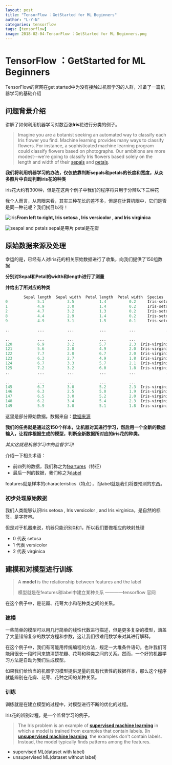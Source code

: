 ```yaml
---
layout: post
title: "TensorFlow ：GetStarted for ML Beginners"
author: "L-Y-N"
categories: tensorflow
tags: [tensorflow]
image: 2018-02-04-TensorFlow ：GetStarted for ML Beginners.png
---
```

# TensorFlow ：GetStarted for ML Beginners

TensorFlow的官网在get started中为没有接触过机器学习的人群，准备了一篇机器学习的基础介绍

## 问题背景介绍

讲解了如何利用机器学习对数百张**Iris**花进行分类的例子。

>Imagine you are a botanist seeking an automated way to classify each Iris flower you find. Machine learning provides many ways to classify flowers. For instance, a sophisticated machine learning program could classify flowers based on photographs. Our ambitions are more modest--we're going to classify Iris flowers based solely on the length and width of their [sepals](https://en.wikipedia.org/wiki/Sepal) and [petals](https://en.wikipedia.org/wiki/Petal).

**我们将利用机器学习的办法，仅仅依靠判断sepals和petals的长度和宽度，从众多照片中自动判断iris花的种类**

iris花大约有300种，但是在这两个例子中我们的程序将只用于分辨以下三种花

我个人而言，从肉眼来看，其实三种花长的差不多，但是在计算机眼中，它们是否是同一种花呢？我们拭目以待！

![iris](https://www.tensorflow.org/images/iris_three_species.jpg?hl=zh-cn)**From left to right, Iris setosa , Iris versicolor , and Iris virginica**

![seapal and petals](https://upload.wikimedia.org/wikipedia/commons/thumb/7/78/Petal-sepal.jpg/220px-Petal-sepal.jpg)				sepal是萼片	petal是花瓣



## 原始数据来源及处理

幸运的是，已经有人对Iris花的相关原始数据进行了收集，向我们提供了150组数据



**分别对Sepal和Petal的width和length进行了测量**

**并给出了所对应的种类**

```python 
		Sepal length  Sepal width  Petal length  Petal width  Species
0             5.1          3.5           1.4          0.2     Iris-setosa
1             4.9          3.0           1.4          0.2     Iris-setosa
2             4.7          3.2           1.3          0.2     Iris-setosa
8             4.4          2.9           1.4          0.2     Iris-setosa
9             4.9          3.1           1.5          0.1     Iris-setosa

..            ...          ...           ...          ...             ...

..            ...          ...           ...          ...             ...
120           6.9          3.2           5.7          2.3  Iris-virginica
121           5.6          2.8           4.9          2.0  Iris-virginica
122           7.7          2.8           6.7          2.0  Iris-virginica
123           6.3          2.7           4.9          1.8  Iris-virginica
124           6.7          3.3           5.7          2.1  Iris-virginica
125           7.2          3.2           6.0          1.8  Iris-virginica
..            ...          ...           ...          ...             ...

..            ...          ...           ...          ...             ...
145           6.7          3.0           5.2          2.3  Iris-virginica
146           6.3          2.5           5.0          1.9  Iris-virginica
147           6.5          3.0           5.2          2.0  Iris-virginica
148           6.2          3.4           5.4          2.3  Iris-virginica
149           5.9          3.0           5.1          1.8  Iris-virginica
```

这里是部分原始数据。数据来自：[数据来源](http://archive.ics.uci.edu/ml/datasets/Iris)

**我们的任务就是通过这150个样本，让机器对其进行学习，然后用一个全新的数据输入，让程序根据生成的模型，判断全新数据所对应的iris花的种类。**

*其实这就是机器学习中的监督学习!*

介绍一下相关术语：

* 前四列的数据，我们称之为[feartures](https://developers.google.com/machine-learning/glossary/?refresh=1#f)（特征）
* 最后一列的数据，我们称之为[label](https://developers.google.com/machine-learning/glossary/?refresh=1#l)

features就是样本的characteristics（特点），而label就是我们将要预测的东西。

### 初步处理原始数据

我们人类能够认识Iris setosa , Iris versicolor , and Iris virginica，是自然的标签，是字符串。

但是对于机器来说，机器只能识别0和1，所以我们要做相应的映射处理

- 0 代表 setosa
- 1 代表 versicolor
- 2 代表 virginica

## 建模和对模型进行训练

> A **model** is the relationship between features and the label
>
> 模型就是在features和label中建立某种关系							————tensorflow 官网

在这个例子中，是花瓣、花萼大小和花种类之间的关系。

### 建模

一些简单的模型可以用几行简单的线性代数进行描述，但是更多复杂的模型，涵盖了大量错综复杂的数学方程和参数，这让我们很难用数学来对其进行解释。

在这个例子中，我们有可能用传统编程的方法，规定一大堆条件语句。也许我们可能用很长一段时间来搞清楚花瓣、花萼和种类之间的关系。然而，一个好的机器学习方法是自动为我们生成模型。

如果我们给恰当的机器学习模型提供足量的具有代表性的数据样本，那么这个程序就能辨别在花瓣、花萼、花种之间的某种关系。

### 训练

训练就是在建立模型的过程中，对模型进行不断的优化的过程。

Iris花的辨别过程，是一个监督学习的例子。

> The Iris problem is an example of [**supervised machine learning**](https://developers.google.com/machine-learning/glossary/?hl=zh-cn#supervised_machine_learning) in which a model is trained from examples that contain labels. (In [**unsupervised machine learning**](https://developers.google.com/machine-learning/glossary/?hl=zh-cn#unsupervised_machine_learning), the examples don't contain labels. Instead, the model typically finds patterns among the features.

* supervised ML(dataset with label)
* unsupervised ML(dataset without label)

